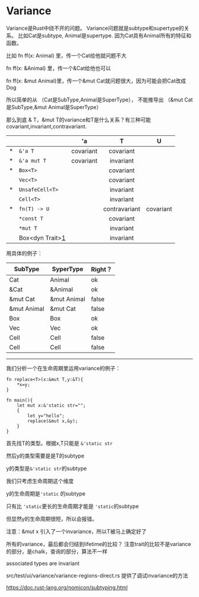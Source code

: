 # Variance

Variance是Rust中绕不开的问题。
Variance问题就是subtype和supertype的关系。
比如Cat是subtype, Animal是supertype. 因为Cat具有Animal所有的特征和函数。

比如 fn ff(x: Animal) 里，传一个Cat给他就问题不大

fn ff(x: &Animal) 里，传一个&Cat给他也可以

fn ff(x: &mut Animal)里，传一个&mut Cat就问题很大，因为可能会把Cat改成Dog

所以简单的从 （Cat是SubType,Animal是SuperType）， 不能推导出 （&mut Cat是SubType,&mut Animal是SuperType）

那么到底 & T，&mut T的variance和T是什么关系？有三种可能covariant,invariant,contravariant.


|   |                      |     'a    |         T         |     U     |
|---|--------------------- |:---------:|:-----------------:|:---------:|
| * | `&'a T `             | covariant | covariant         |           |
| * | `&'a mut T`          | covariant | invariant         |           |
| * | `Box<T>`             |           | covariant         |           |
|   | `Vec<T>`             |           | covariant         |           |
| * | `UnsafeCell<T>`      |           | invariant         |           |
|   | `Cell<T>`            |           | invariant         |           |
| * | `fn(T) -> U`         |           | contravariant     | covariant |
|   | `*const T`           |           | covariant         |           |
|   | `*mut T`             |           | invariant         |           |
|   | Box<dyn Trait<T>>[1] |           | invariant         |           |

[1]: rust/src/test/ui/variance/variance-covariant-arg-object.rs

用具体的例子：

|SubType      | SyperType    | Right？  |
| -------     | ---------    | -------- |
|Cat          | Animal       | ok       |
|&Cat         | &Animal      | ok       |
|&mut Cat     | &mut Animal  | false    |
|&mut Animal  | &mut Cat     | false    |
|Box<Cat>     | Box<Animal>  | ok       |
|Vec<Cat>     | Vec<Animal>  | ok       |
|Cell<Cat>    | Cell<Animal> | false    |
|Cell<Animal> | Cell<Cat>    | false    |





-----

我们分析一个在生命周期里运用variance的例子：

```
fn replace<T>(x:&mut T,y:&T){
	*x=y;
}

fn main(){
	let mut x:&'static str="";
	{
		let y="hello";
		replace(&mut x,&y);
	}
}
```



首先找T的类型。根据x,T只能是 `&'static str`

然后y的类型需要是是T的subtype

y的类型是`&'static str`的subtype

我们只考虑生命周期这个维度

y的生命周期是`'static`  的subtype

只有比 `'static`更长的生命周期才能是 `'static`的subtype

但显然y的生命周期很短，所以会报错。

注意：&mut x 引入了一个invariance，所以T被马上确定好了


所有的variance，最后都会归结到lifetime的比较？
注意trait的比较不是variance的部分，是chalk，查询的部分，算法不一样


associated types are invariant

src/test/ui/variance/variance-regions-direct.rs 提供了调试invariance的方法

https://doc.rust-lang.org/nomicon/subtyping.html

